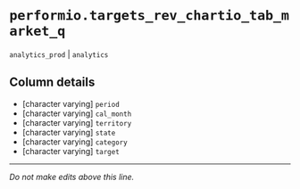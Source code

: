 # `performio.targets_rev_chartio_tab_market_q`
`analytics_prod` | `analytics`

## Column details
* [character varying] `period`
* [character varying] `cal_month`
* [character varying] `territory`
* [character varying] `state`
* [character varying] `category`
* [character varying] `target`

-------------------------------------------------------------------------------
*Do not make edits above this line.*
